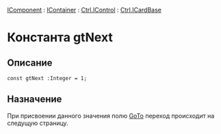 ﻿---
Link: .Ctrl.ICardBase.@gtNext
---

[IComponent](topic:Com.Custom.ComClasses.IComponent.Default) :
[IContainer](topic:Com.Custom.ComClasses.IContainer.Default) :
[Ctrl.IControl](topic:Com.Custom.ComClasses.Ctrl.IControl.Default) :
[Ctrl.ICardBase](Default)

# Константа gtNext

## Описание

    const gtNext :Integer = 1;

## Назначение

При присвоении данного значения полю [GoTo](topic:.Custom.ComClasses.Ctrl.ICardBase.GoTo)
переход происходит на следущую страницу.
